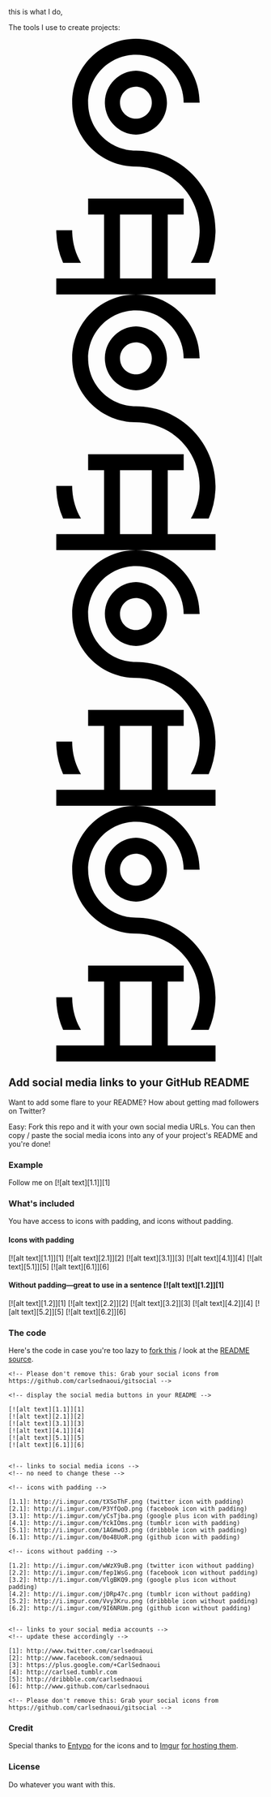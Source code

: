 this is what I do,


The tools I use to create projects:
<?xml version="1.0" encoding="utf-8"?><!DOCTYPE svg PUBLIC "-//W3C//DTD SVG 1.1//EN" "http://www.w3.org/Graphics/SVG/1.1/DTD/svg11.dtd"><svg viewBox="0 0 24 24" xmlns="http://www.w3.org/2000/svg"><path d="M12 0C8.688 0 6 2.688 6 6s2.688 6 6 6c1.066 0 2.1171.2862 3.0371.8262 2.858 1.678 3.8167 5.3539 2.1387 8.2129h1.6797a7.4925 7.4925 0 0 0 .6425-3.0293c.003-4.144-3.356-7.5048-7.498-7.5098-2.484 0-4.5-2.016-4.5-4.5S9.516 1.5 12 1.5s4.5 2.016 4.5 4.5H18c0-3.312-2.688-6-6-6zm0 3c-1.597.04-2.8799 1.3259-2.9219 2.9219C9.0351 7.5799 10.343 8.957 12 9c1.597-.04 2.8799-1.3259 2.9219-2.9219C14.9649 4.4201 13.656 3.043 12 3zm0 1.5c.828 0 1.5.672 1.5 1.5v.002c0 .828-.672 1.5-1.5 1.5-.83 0-1.5-.673-1.5-1.502 0-.83.67-1.5 1.5-1.5zM7.5 15v1.5H9v6H4.5V24h15v-1.5H15v-6h1.5V15h-9zm3 1.5h3v6h-3v-6zm-6 1.4707V18a7.418 7.418 0 0 0 .6445 3.039h1.6836C6.3001 20.147 6 19.11 6 18v-.0293H4.5Z"/></svg> 


<?xml version="1.0" encoding="utf-8"?><!DOCTYPE svg PUBLIC "-//W3C//DTD SVG 1.1//EN" "http://www.w3.org/Graphics/SVG/1.1/DTD/svg11.dtd"><svg viewBox="0 0 24 24" xmlns="http://www.w3.org/2000/svg"><path d="M12 0C8.688 0 6 2.688 6 6s2.688 6 6 6c1.066 0 2.1171.2862 3.0371.8262 2.858 1.678 3.8167 5.3539 2.1387 8.2129h1.6797a7.4925 7.4925 0 0 0 .6425-3.0293c.003-4.144-3.356-7.5048-7.498-7.5098-2.484 0-4.5-2.016-4.5-4.5S9.516 1.5 12 1.5s4.5 2.016 4.5 4.5H18c0-3.312-2.688-6-6-6zm0 3c-1.597.04-2.8799 1.3259-2.9219 2.9219C9.0351 7.5799 10.343 8.957 12 9c1.597-.04 2.8799-1.3259 2.9219-2.9219C14.9649 4.4201 13.656 3.043 12 3zm0 1.5c.828 0 1.5.672 1.5 1.5v.002c0 .828-.672 1.5-1.5 1.5-.83 0-1.5-.673-1.5-1.502 0-.83.67-1.5 1.5-1.5zM7.5 15v1.5H9v6H4.5V24h15v-1.5H15v-6h1.5V15h-9zm3 1.5h3v6h-3v-6zm-6 1.4707V18a7.418 7.418 0 0 0 .6445 3.039h1.6836C6.3001 20.147 6 19.11 6 18v-.0293H4.5Z"/></svg> 
<?xml version="1.0" encoding="utf-8"?><!DOCTYPE svg PUBLIC "-//W3C//DTD SVG 1.1//EN" "http://www.w3.org/Graphics/SVG/1.1/DTD/svg11.dtd"><svg viewBox="0 0 24 24" xmlns="http://www.w3.org/2000/svg"><path d="M12 0C8.688 0 6 2.688 6 6s2.688 6 6 6c1.066 0 2.1171.2862 3.0371.8262 2.858 1.678 3.8167 5.3539 2.1387 8.2129h1.6797a7.4925 7.4925 0 0 0 .6425-3.0293c.003-4.144-3.356-7.5048-7.498-7.5098-2.484 0-4.5-2.016-4.5-4.5S9.516 1.5 12 1.5s4.5 2.016 4.5 4.5H18c0-3.312-2.688-6-6-6zm0 3c-1.597.04-2.8799 1.3259-2.9219 2.9219C9.0351 7.5799 10.343 8.957 12 9c1.597-.04 2.8799-1.3259 2.9219-2.9219C14.9649 4.4201 13.656 3.043 12 3zm0 1.5c.828 0 1.5.672 1.5 1.5v.002c0 .828-.672 1.5-1.5 1.5-.83 0-1.5-.673-1.5-1.502 0-.83.67-1.5 1.5-1.5zM7.5 15v1.5H9v6H4.5V24h15v-1.5H15v-6h1.5V15h-9zm3 1.5h3v6h-3v-6zm-6 1.4707V18a7.418 7.418 0 0 0 .6445 3.039h1.6836C6.3001 20.147 6 19.11 6 18v-.0293H4.5Z"/></svg> 
<?xml version="1.0" encoding="utf-8"?><!DOCTYPE svg PUBLIC "-//W3C//DTD SVG 1.1//EN" "http://www.w3.org/Graphics/SVG/1.1/DTD/svg11.dtd"><svg viewBox="0 0 24 24" xmlns="http://www.w3.org/2000/svg"><path d="M12 0C8.688 0 6 2.688 6 6s2.688 6 6 6c1.066 0 2.1171.2862 3.0371.8262 2.858 1.678 3.8167 5.3539 2.1387 8.2129h1.6797a7.4925 7.4925 0 0 0 .6425-3.0293c.003-4.144-3.356-7.5048-7.498-7.5098-2.484 0-4.5-2.016-4.5-4.5S9.516 1.5 12 1.5s4.5 2.016 4.5 4.5H18c0-3.312-2.688-6-6-6zm0 3c-1.597.04-2.8799 1.3259-2.9219 2.9219C9.0351 7.5799 10.343 8.957 12 9c1.597-.04 2.8799-1.3259 2.9219-2.9219C14.9649 4.4201 13.656 3.043 12 3zm0 1.5c.828 0 1.5.672 1.5 1.5v.002c0 .828-.672 1.5-1.5 1.5-.83 0-1.5-.673-1.5-1.502 0-.83.67-1.5 1.5-1.5zM7.5 15v1.5H9v6H4.5V24h15v-1.5H15v-6h1.5V15h-9zm3 1.5h3v6h-3v-6zm-6 1.4707V18a7.418 7.418 0 0 0 .6445 3.039h1.6836C6.3001 20.147 6 19.11 6 18v-.0293H4.5Z"/></svg> 

<!-- links to social media icons -->
<!-- no need to change these -->



<!-- Please don't remove this: Grab your social icons from https://github.com/carlsednaoui/gitsocial -->

## Add social media links to your GitHub README
Want to add some flare to your README? How about getting mad followers on Twitter?

Easy: Fork this repo and it with your own social media URLs. You can then copy / paste the social media icons into any of your project's README and you're done!

### Example
Follow me on [![alt text][1.1]][1]

### What's included

You have access to icons with padding, and icons without padding.

#### Icons with padding

[![alt text][1.1]][1]
[![alt text][2.1]][2]
[![alt text][3.1]][3]
[![alt text][4.1]][4]
[![alt text][5.1]][5]
[![alt text][6.1]][6]

#### Without padding—great to use in a sentence [![alt text][1.2]][1]

[![alt text][1.2]][1]
[![alt text][2.2]][2]
[![alt text][3.2]][3]
[![alt text][4.2]][4]
[![alt text][5.2]][5]
[![alt text][6.2]][6]


### The code
Here's the code in case you're too lazy to [fork this](https://github.com/carlsednaoui/gitsocial/fork) / look at the [README source](https://raw.github.com/carlsednaoui/gitsocial/master/README.md).

    <!-- Please don't remove this: Grab your social icons from https://github.com/carlsednaoui/gitsocial -->

    <!-- display the social media buttons in your README -->

    [![alt text][1.1]][1]
    [![alt text][2.1]][2]
    [![alt text][3.1]][3]
    [![alt text][4.1]][4]
    [![alt text][5.1]][5]
    [![alt text][6.1]][6]


    <!-- links to social media icons -->
    <!-- no need to change these -->

    <!-- icons with padding -->

    [1.1]: http://i.imgur.com/tXSoThF.png (twitter icon with padding)
    [2.1]: http://i.imgur.com/P3YfQoD.png (facebook icon with padding)
    [3.1]: http://i.imgur.com/yCsTjba.png (google plus icon with padding)
    [4.1]: http://i.imgur.com/YckIOms.png (tumblr icon with padding)
    [5.1]: http://i.imgur.com/1AGmwO3.png (dribbble icon with padding)
    [6.1]: http://i.imgur.com/0o48UoR.png (github icon with padding)

    <!-- icons without padding -->

    [1.2]: http://i.imgur.com/wWzX9uB.png (twitter icon without padding)
    [2.2]: http://i.imgur.com/fep1WsG.png (facebook icon without padding)
    [3.2]: http://i.imgur.com/VlgBKQ9.png (google plus icon without padding)
    [4.2]: http://i.imgur.com/jDRp47c.png (tumblr icon without padding)
    [5.2]: http://i.imgur.com/Vvy3Kru.png (dribbble icon without padding)
    [6.2]: http://i.imgur.com/9I6NRUm.png (github icon without padding)


    <!-- links to your social media accounts -->
    <!-- update these accordingly -->

    [1]: http://www.twitter.com/carlsednaoui
    [2]: http://www.facebook.com/sednaoui
    [3]: https://plus.google.com/+CarlSednaoui
    [4]: http://carlsed.tumblr.com
    [5]: http://dribbble.com/carlsednaoui
    [6]: http://www.github.com/carlsednaoui

    <!-- Please don't remove this: Grab your social icons from https://github.com/carlsednaoui/gitsocial -->

### Credit
Special thanks to [Entypo](http://www.entypo.com/) for the icons and to [Imgur](http://imgur.com/tXSoThF,1AGmwO3,yCsTjba,0o48UoR,P3YfQoD,YckIOms#0) [for hosting them](http://imgur.com/Vvy3Kru,fep1WsG,9I6NRUm,VlgBKQ9,jDRp47c,wWzX9uB).

### License
Do whatever you want with this.
